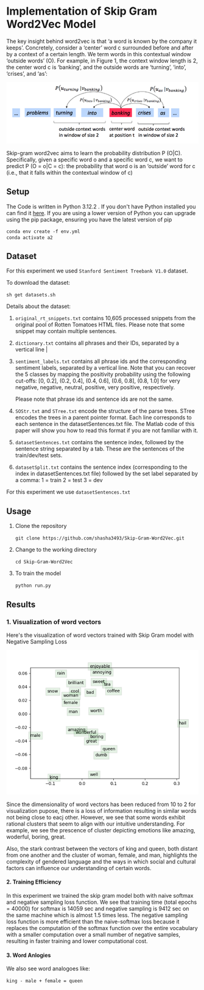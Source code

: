 # Implementation of Skip Gram Word2Vec Model

The key insight behind word2vec is that ‘a word is known by the company it keeps’. Concretely, consider a ‘center’ word c surrounded before and after by a context of a certain length. We term words in this contextual window ‘outside words’ (O). For example, in Figure 1, the context window length is 2, the
center word c is ‘banking’, and the outside words are ‘turning’, ‘into’, ‘crises’, and ‘as’:

![image.png](images/skip-gram.png)

Skip-gram word2vec aims to learn the probability distribution P (O|C). Specifically, given a specific word o and a specific word c, we want to predict P (O = o|C = c): the probability that word o is an ‘outside’ word for c (i.e., that it falls within the contextual window of c)

## Setup

The Code is written in Python 3.12.2 . If you don't have Python installed you can find it [here](https://www.python.org/downloads/). If you are using a lower version of Python you can upgrade using the pip package, ensuring you have the latest version of pip

```
conda env create -f env.yml
conda activate a2
```

## Dataset

For this experiment we used `Stanford Sentiment Treebank V1.0` dataset.

To download the dataset:

`sh get datasets.sh`

Details about the dataset:
1. `original_rt_snippets.txt` contains 10,605 processed snippets from the original pool of Rotten Tomatoes HTML files. Please note that some snippet may contain multiple sentences.

2. `dictionary.txt` contains all phrases and their IDs, separated by a vertical line |

3. `sentiment_labels.txt` contains all phrase ids and the corresponding sentiment labels, separated by a vertical line. Note that you can recover the 5 classes by mapping the positivity probability using the following cut-offs: [0, 0.2], (0.2, 0.4], (0.4, 0.6], (0.6, 0.8], (0.8, 1.0] for very negative, negative, neutral, positive, very positive, respectively.

    Please note that phrase ids and sentence ids are not the same.

4. `SOStr.txt` and `STree.txt` encode the structure of the parse trees. STree encodes the trees in a parent pointer format. Each line corresponds to each sentence in the datasetSentences.txt file. The Matlab code of this paper will show you how to read this format if you are not familiar with it.

5. `datasetSentences.txt` contains the sentence index, followed by the sentence string separated by a tab. These are the sentences of the train/dev/test sets.

6. `datasetSplit.txt` contains the sentence index (corresponding to the index in datasetSentences.txt file) followed by the set label separated by a comma:
	1 = train
	2 = test
	3 = dev
    
For this experiment we use `datasetSentences.txt`

## Usage

1. Clone the repository

    `git clone https://github.com/shasha3493/Skip-Gram-Word2Vec.git`
  
2. Change to the working directory

    `cd Skip-Gram-Word2Vec`
    
3. To train the model 
    
    `python run.py`

## Results

### 1. Visualization of word vectors

Here's the visualization of word vectors trained with Skip Gram model with Negative Sampling Loss 

![image.png](images/word_vectors.png)

Since the dimensionality of word vectors has been reduced from 10 to 2 for visualization pupose, there is a loss of information resulting in similar words not being close to eacj other. However, we see that some words exhibit rational clusters that seem to align with our intuitive understanding. For example, we see the prescence of cluster depicting emotions like amazing, woderful, boring, great. 

Also, the stark contrast between the vectors of king and queen, both distant from one another and the cluster of woman, female, and man, highlights the complexity of gendered language and the ways in which social and cultural factors can influence our understanding of certain words.

#### 2. Training Efficiency

In this experiment we trained the skip gram model both with naive softmax and negative sampling loss function. We see that training time (total epochs = 40000) for softmax is 14059 sec and negative sampling is 9412 sec on the same machine which is almost 1.5 times less. The negative sampling loss function is more efficient than the naive-softmax loss because it replaces the computation of the softmax function over the entire vocabulary with a smaller computation over a small number of negative samples, resulting in faster training and lower computational cost.  


#### 3. Word Anlogies

We also see word analogoes like:

`king - male + female = queen`

